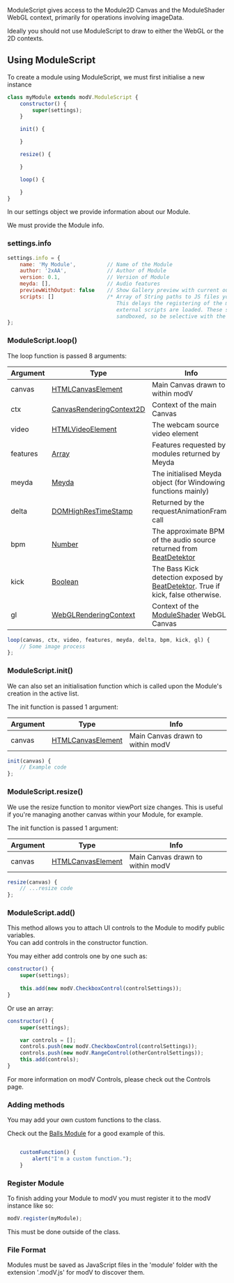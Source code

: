 ModuleScript gives access to the Module2D Canvas and the ModuleShader WebGL context, primarily for operations involving imageData.

Ideally you should not use ModuleScript to draw to either the WebGL or the 2D contexts.

## Using ModuleScript

To create a module using ModuleScript, we must first initialise a new instance

```JavaScript
class myModule extends modV.ModuleScript {
	constructor() {
		super(settings);
	}

	init() {

	}

	resize() {

	}

	loop() {

	}
}
```

In our settings object we provide information about our Module.

We must provide the Module info.

### settings.info

```JavaScript
settings.info = {
	name: 'My Module',			// Name of the Module
	author: '2xAA', 			// Author of Module
	version: 0.1, 				// Version of Module
	meyda: [], 					// Audio features
	previewWithOutput: false 	// Show Gallery preview with current output mixed or not
	scripts: []					/* Array of String paths to JS files your module requires.
								   This delays the registering of the module until all
								   external scripts are loaded. These scripts are not
								   sandboxed, so be selective with the files you load in */
};
```

### ModuleScript.loop()
The loop function is passed 8 arguments:

|Argument	|Type						|Info	|
|---		|---						|---	|
|canvas		|[HTMLCanvasElement](https://developer.mozilla.org/en/docs/Web/API/HTMLCanvasElement)			|Main Canvas drawn to within modV|
|ctx		|[CanvasRenderingContext2D](https://developer.mozilla.org/en/docs/Web/API/CanvasRenderingContext2D)	|Context of the main Canvas|
|video		|[HTMLVideoElement](https://developer.mozilla.org/en-US/docs/Web/API/HTMLVideoElement)			|The webcam source video element|
|features	|[Array](https://developer.mozilla.org/en-US/docs/Web/JavaScript/Reference/Global_Objects/Array)						|Features requested by modules returned by Meyda|
|meyda		|[Meyda](github.com/hughrawlinson/meyda)						|The initialised Meyda object (for Windowing functions mainly)|
|delta		|[DOMHighResTimeStamp](https://developer.mozilla.org/en-US/docs/Web/API/DOMHighResTimeStamp)		|Returned by the requestAnimationFrame call|
|bpm		|[Number](https://developer.mozilla.org/en-US/docs/Web/JavaScript/Reference/Global_Objects/Number)						|The approximate BPM of the audio source returned from [BeatDetektor](https://github.com/cjcliffe/beatdetektor)|
|kick		|[Boolean](https://developer.mozilla.org/en-US/docs/Web/JavaScript/Reference/Global_Objects/Boolean)|The Bass Kick detection exposed by [BeatDetektor](https://github.com/cjcliffe/beatdetektor). True if kick, false otherwise.|
|gl		|[WebGLRenderingContext](https://developer.mozilla.org/en-US/docs/Web/API/WebGLRenderingContext)|Context of the [ModuleShader](https://github.com/2xAA/modV/wiki/ModuleShader) WebGL Canvas|


```JavaScript
loop(canvas, ctx, video, features, meyda, delta, bpm, kick, gl) {
	// Some image process	
};

```

### ModuleScript.init()
We can also set an initialisation function which is called upon the Module's creation in the active list.

The init function is passed 1 argument:

|Argument	|Type						|Info	|
|---		|---						|---	|
|canvas		|[HTMLCanvasElement](https://developer.mozilla.org/en/docs/Web/API/HTMLCanvasElement)			|Main Canvas drawn to within modV|

```JavaScript
init(canvas) {
	// Example code
};
```

### ModuleScript.resize()
We use the resize function to monitor viewPort size changes. This is useful if you're managing another canvas within your Module, for example.

The init function is passed 1 argument:

|Argument	|Type						|Info	|
|---		|---						|---	|
|canvas		|[HTMLCanvasElement](https://developer.mozilla.org/en/docs/Web/API/HTMLCanvasElement)			|Main Canvas drawn to within modV|

```JavaScript
resize(canvas) {
	// ...resize code
};
```

### ModuleScript.add()
This method allows you to attach UI controls to the Module to modify public variables.  
You can add controls in the constructor function.

You may either add controls one by one such as:

```JavaScript
constructor() {
	super(settings);
	
	this.add(new modV.CheckboxControl(controlSettings));
}
```

Or use an array:

```JavaScript
constructor() {
	super(settings);

	var controls = [];
	controls.push(new modV.CheckboxControl(controlSettings));
	controls.push(new modV.RangeControl(otherControlSettings));
	this.add(controls);
}
```
For more information on modV Controls, please check out the Controls page.

### Adding methods
You may add your own custom functions to the class.

Check out the [Balls Module](https://github.com/2xAA/modV/blob/master/modules/Ball.js) for a good example of this.

```JavaScript

	customFunction() {
		alert("I'm a custom function.");
	}
```

### Register Module
To finish adding your Module to modV you must register it to the modV instance like so:

```JavaScript
modV.register(myModule);
```

This must be done outside of the class.

### File Format
Modules must be saved as JavaScript files in the 'module' folder with the extension '.modV.js' for modV to discover them.